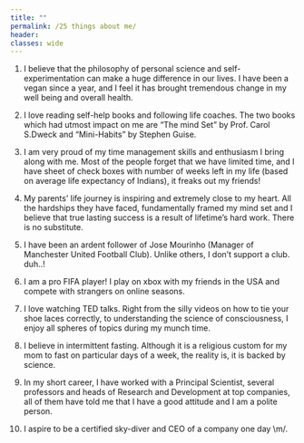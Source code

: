 ```yaml
---
title: ""
permalink: /25 things about me/
header:	
classes: wide
---
```


1.  I believe that the philosophy of personal science and self-experimentation
    can make a huge difference in our lives. I have been a vegan since a year,
    and I feel it has brought tremendous change in my well being and overall
    health.

2.  I love reading self-help books and following life coaches. The two books
    which had utmost impact on me are “The mind Set” by Prof. Carol S.Dweck and
    “Mini-Habits” by Stephen Guise.

3.  I am very proud of my time management skills and enthusiasm I bring along
    with me. Most of the people forget that we have limited time, and I have
    sheet of check boxes with number of weeks left in my life (based on average
    life expectancy of Indians), it freaks out my friends!

4.  My parents’ life journey is inspiring and extremely close to my heart. All the hardships they 
    have faced, fundamentally framed my mind set and I believe that true lasting
    success is a result of lifetime’s hard work. There is no substitute.

5.  I have been an ardent follower of Jose Mourinho (Manager of Manchester
    United Football Club). Unlike others, I don’t support a club. duh..!

6.  I am a pro FIFA player! I play on xbox with my friends in the USA and compete
    with strangers on online seasons.

7.  I love watching TED talks. Right from the silly videos on how to tie your
    shoe laces correctly, to understanding the science of consciousness, I enjoy
    all spheres of topics during my munch time.

8.  I believe in intermittent fasting. Although it is a religious custom for my
    mom to fast on particular days of a week, the reality is, it is backed by
    science.

9.  In my short career, I have worked with a Principal Scientist, several
    professors and heads of Research and Development at top companies, all of
    them have told me that I have a good attitude and I am a polite person.

10. I aspire to be a certified sky-diver and CEO of a company one day \m/. 



